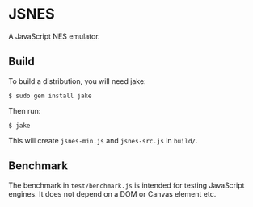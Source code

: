 JSNES
=====

A JavaScript NES emulator.

Build
-----

To build a distribution, you will need jake:

    $ sudo gem install jake

Then run:

    $ jake

This will create ``jsnes-min.js`` and ``jsnes-src.js`` in ``build/``.

Benchmark
---------

The benchmark in ``test/benchmark.js`` is intended for testing JavaScript 
engines. It does not depend on a DOM or Canvas element etc.
